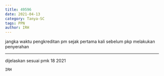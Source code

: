 ```yaml
---
title: 49596
date: 2021-04-13
category: Tanya-SC
tags: PPN
author: IRH
---
```


jangka waktu pengkreditan pm sejak pertama kali sebelum pkp melakukan penyerahan

---

dijelaskan sesuai pmk 18 2021

`IRH`
